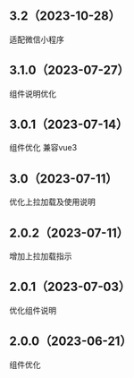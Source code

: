 ## 3.2（2023-10-28）
适配微信小程序
## 3.1.0（2023-07-27）
组件说明优化
## 3.0.1（2023-07-14）
组件优化 兼容vue3
## 3.0（2023-07-11）
优化上拉加载及使用说明
## 2.0.2（2023-07-11）
增加上拉加载指示
## 2.0.1（2023-07-03）
优化组件说明
## 2.0.0（2023-06-21）
组件优化
